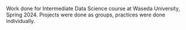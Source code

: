 Work done for Intermediate Data Science course at Waseda University, Spring 2024. Projects were done as groups, practices were done individually.
